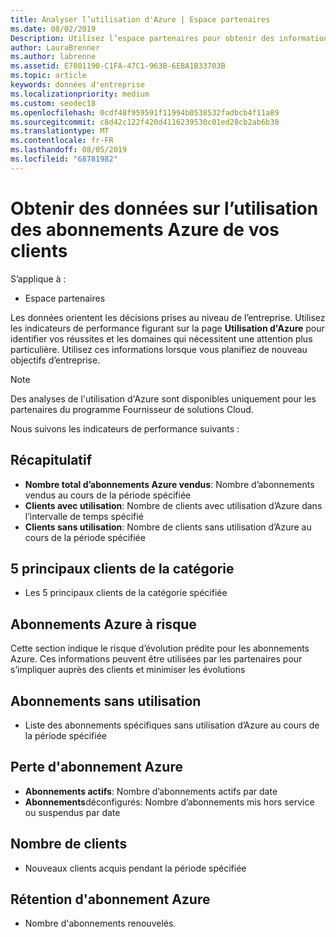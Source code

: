 ```yaml
---
title: Analyser l’utilisation d'Azure | Espace partenaires
ms.date: 08/02/2019
Description: Utilisez l’espace partenaires pour obtenir des informations sur l’utilisation des abonnements Azure de vos clients.
author: LauraBrenner
ms.author: labrenne
ms.assetid: E7081190-C1FA-47C1-963B-6EBA1B33703B
ms.topic: article
keywords: données d'entreprise
ms.localizationpriority: medium
ms.custom: seodec18
ms.openlocfilehash: 0cdf48f959591f11994b0538532fadbcb4f11a89
ms.sourcegitcommit: c8d42c122f420d4116239530c01ed28cb2ab6b30
ms.translationtype: MT
ms.contentlocale: fr-FR
ms.lasthandoff: 08/05/2019
ms.locfileid: "68781982"
---
```

# <a name="get-data-about-the-usage-of-your-customers-azure-subscriptions"></a>Obtenir des données sur l’utilisation des abonnements Azure de vos clients

S’applique à :

- Espace partenaires

Les données orientent les décisions prises au niveau de l’entreprise. Utilisez les indicateurs de performance figurant sur la page **Utilisation d'Azure** pour identifier vos réussites et les domaines qui nécessitent une attention plus particulière. Utilisez ces informations lorsque vous planifiez de nouveau objectifs d’entreprise.

> [!NOTE]
> Des analyses de l'utilisation d'Azure sont disponibles uniquement pour les partenaires du programme Fournisseur de solutions Cloud.

Nous suivons les indicateurs de performance suivants :

## <a name="summary"></a>Récapitulatif

- **Nombre total d’abonnements Azure vendus**: Nombre d’abonnements vendus au cours de la période spécifiée  
- **Clients avec utilisation**: Nombre de clients avec utilisation d’Azure dans l’intervalle de temps spécifié  
- **Clients sans utilisation**: Nombre de clients sans utilisation d’Azure au cours de la période spécifiée  

## <a name="top-5-customers-in-category"></a>5 principaux clients de la catégorie

- Les 5 principaux clients de la catégorie spécifiée  

## <a name="azure-subscriptions-at-risk"></a>Abonnements Azure à risque

Cette section indique le risque d’évolution prédite pour les abonnements Azure. Ces informations peuvent être utilisées par les partenaires pour s’impliquer auprès des clients et minimiser les évolutions

## <a name="subscriptions-without-usage"></a>Abonnements sans utilisation

- Liste des abonnements spécifiques sans utilisation d’Azure au cours de la période spécifiée  

## <a name="azure-subscription-churn"></a>Perte d'abonnement Azure

- **Abonnements actifs**: Nombre d’abonnements actifs par date  
- **Abonnements**déconfigurés: Nombre d’abonnements mis hors service ou suspendus par date  

## <a name="customer-count"></a>Nombre de clients

- Nouveaux clients acquis pendant la période spécifiée  

## <a name="azure-subscription-retention"></a>Rétention d'abonnement Azure

- Nombre d'abonnements renouvelés.
